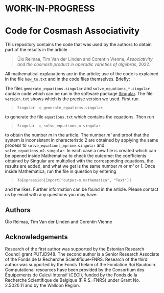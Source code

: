 # WORK-IN-PROGRESS
# Code for Cosmash Associativity

This repository contains the code that was used by the authors to obtain part of the results in the article  

> Ülo Reimaa, Tim Van der Linden and Corentin Vienne, _Associativity and the cosmash product in operadic varieties of algebras_, 2022.

All mathematical explanations are in the article; use of the code is explained in the file `how_to.txt` and in the code files themselves. Briefly:

The files `generate_equations.singular` and `solve_equations_*.singular` contain code which can be run in the software package [Singular](https://www.singular.uni-kl.de/). The file `version.txt` shows which is the precise version we used. First run

> `Singular -q generate_equations.singular`

to generate the file `equations.txt` which contains the equations. Then run

> `Singular -q solve_equations_m.singular`

to obtain the number _m_ in the article. The number _m'_ and proof that the system is inconsistent in characteristic 2 are obtained by applying the same process to `solve_equations_mprime.singular` and `solve_equations_m2.singular`. In each case a new file is created which can be opened inside Mathematica to check the outcome: the coefficients obtained by Singular are multiplied with the corresponding equations, the results are added, and what we get is the same number _m_ or _m'_ or _1_. Once inside Mathematica, run the file in question by entering

> `ToExpression[Import["output-m.mathematica", "Text"]]`

and the likes. Further information can be found in the article. Please contact us by email with any questions you may have.
## Authors 

Ülo Reimaa, Tim Van der Linden and Corentin Vienne

## Acknowledgements
Research of the first author was supported by the Estonian Research Council grant PUTJD948. The second author is a Senior Research Associate of the Fonds de la Recherche Scientifique-FNRS. Research of the third author was supported by the Fonds Thelam of the Fondation Roi Baudouin. Computational resources have been provided by the Consortium des Équipements de Calcul Intensif (CÉCI), funded by the Fonds de la Recherche Scientifique de Belgique (F.R.S.-FNRS) under Grant No. 2.5020.11 and by the Walloon Region.